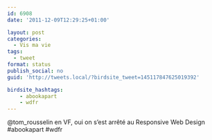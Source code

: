 ```yaml
---
id: 6908
date: '2011-12-09T12:29:25+01:00'

layout: post
categories:
  - Vis ma vie
tags:
  - tweet
format: status
publish_social: no
guid: 'http://tweets.local/?birdsite_tweet=145117847625019392'

birdsite_hashtags:
    - abookapart
    - wdfr
---
```


@tom\_rousselin en VF, oui on s’est arrêté au Responsive Web Design #abookapart #wdfr